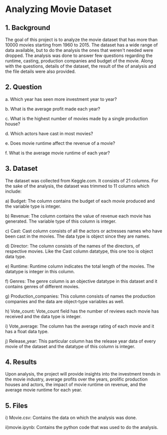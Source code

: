 #  Analyzing Movie Dataset

## 1. Background
The goal of this project is to analyze the movie dataset that has more than 10000 movies starting from 1960 to 2015. The dataset has a wide range of data available,
but to do the analysis the ones that weren't needed were dropped. The analysis was done to answer few questions regarding the runtime, casting, production companies and budget of the movie.
Along with the questions, details of the dataset, the result of the of analysis and the file details were also provided.



## 2. Question
  a. Which year has seen more investment year to year?
  
  b. What is the average profit made each year?

  c. What is the highest number of movies made by a single production house?
   
  d. Which actors have cast in most movies?

  e. Does movie runtime affect the revenue of a movie?

  f. What is the average movie runtime of each year?

## 3. Dataset

The dataset was collected from Keggle.com. It consists of 21 columns. For the sake of the analysis, the dataset was trimmed to 11 columns which include:

a) Budget: The column contains the budget of each movie produced and the variable type is integer.

b) Revenue: The column contains the value of revenue each movie has generated. The variable type of this column is integer.

c) Cast: Cast column consists of all the actors or actresses names who have been cast in the movies. The data type is object since they are names.

d) Director: The column consists of the names of the directors, of respective movies. Like the Cast column datatype, this one too is object data type.

e) Runtime: Runtime column indicates the total length of the movies. The datatype is integer in this column.

f) Genres: The genre column is an objective datatype in this dataset and it contains genres of different movies.

g) Production_companies: This column consists of names the production companies and the data are object-type variables as well.

h) Vote_count: Vote_count field has the number of reviews each movie has received and the data type is integer.

i) Vote_average: The column has the average rating of each movie and it has a float data type.

j) Release_year: This particular column has the release year data of every movie of the dataset and the datatype of this column is integer.

## 4. Results
Upon analysis, the project will provide insights into the investment trends in the movie industry, average profits over the years, prolific production houses and actors, 
the impact of movie runtime on revenue, and the average movie runtime for each year.

## 5. Files

i) Movie.csv: Contains the data on which the analysis was done.

ii)movie.ipynb: Contains the python code that was used to do the analysis.
